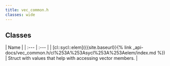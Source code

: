 ```yaml
---
title: vec_common.h
classes: wide
---
```

## Classes

  | Name |
| :--- | :--- |
| [cl::sycl::elem]({{site.baseurl}}{% link _api-docs/vec_common.h/cl%253A%253Asycl%253A%253Aelem/index.md %}) | Struct with values that help with accessing vector members.  |

